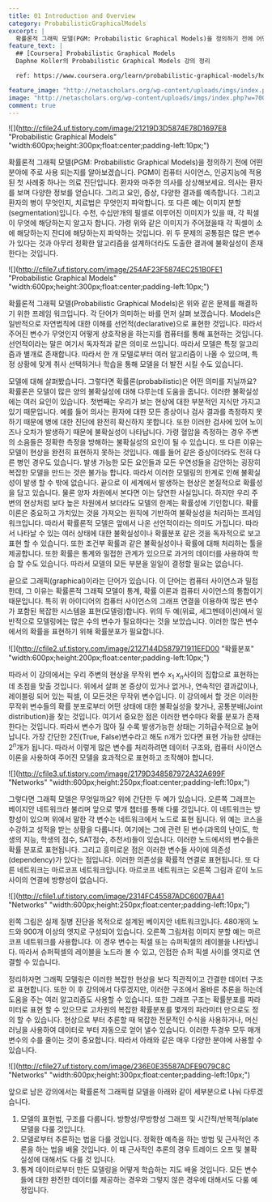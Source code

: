 ```yaml
---
title: 01 Introduction and Overview
category: ProbabilisticGraphicalModels
excerpt: |
  확률론적 그래픽 모델(PGM: Probabilistic Graphical Models)을 정의하기 전에 어떤 분야에 주로 사용 되는지를 알아보겠습니다.
feature_text: |
  ## [Coursera] Probabilistic Graphical Models
  Daphne Koller의 Probabilistic Graphical Models 강의 정리

  ref: https://www.coursera.org/learn/probabilistic-graphical-models/home

feature_image: "http://netascholars.org/wp-content/uploads/imgs/index.php?w=700&src=http://netascholars.org/wp-content/uploads/2013/04/9780262258357-1024x512.jpg"
image: "http://netascholars.org/wp-content/uploads/imgs/index.php?w=700&src=http://netascholars.org/wp-content/uploads/2013/04/9780262258357-1024x512.jpg"
comment: true
---
```


![](http://cfile24.uf.tistory.com/image/21219D3D5874E78D1697E8 "Probabilistic Graphical Models" "width:600px;height:300px;float:center;padding-left:10px;")

확률론적 그래픽 모델(PGM: Probabilistic Graphical Models)을 정의하기 전에 어떤 분야에 주로 사용 되는지를 알아보겠습니다. PGM이 컴퓨터 사이언스, 인공지능에 적용 된 첫 사례중 하나는 의료 진단입니다. 환자와 마주한 의사를 상상해보세요. 의사는 환자를 보며 다양한 정보를 얻습니다. 그리고 요인, 증상, 다양한 결과를 예측합니다. 그리고 환자의 병이 무엇인지, 치료법은 무엇인지 파악합니다. 또 다른 예는 이미지 분할(segmentation)입니다. 수천, 수십만개의 필셀로 이루어진 이미지가 있을 때, 각 픽셀이 무엇에 해당하는지 알고자 합니다. 가령 위와 같은 이미지가 주어졌을때 각 픽셀이 소에 해당하는지 잔디에 해당하는지 파악하는 것입니다. 위 두 문제의 공통점은 많은 변수가 있다는 것과 아무리 정확한 알고리즘을 설계하더라도 도출한 결과에 불확실성이 존재한다는 것입니다.

![](http://cfile7.uf.tistory.com/image/254AF23F5874EC251B0FE1 "Probabilistic Graphical Models" "width:600px;height:300px;float:center;padding-left:10px;")

확률론적 그래픽 모델(Probabilistic Graphical Models)은 위와 같은 문제를 해결하기 위한 프레임 워크입니다. 각 단어가 의미하는 바를 먼저 살펴 보겠습니다.  Models은 일반적으로 자연법칙에 대한 이해를 선언적(declarative)으로 표현한 것입니다. 따라서 주어진 변수가 무엇인지 어떻게 상호작용을 하는지를 컴퓨터를 통해 표현하는 것입니다. 선언적이라는 말은 여기서 독자적과 같은 의미로 쓰입니다. 따라서 모델은 특정 알고리즘과 별개로 존재합니다. 따라서 한 개 모델로부터 여러 알고리즘이 나올 수 있으며, 특정 상황에 맞게 취사 선택하거나 학습을 통해 모델을 더 발전 시킬 수도 있습니다.

 모델에 대해 살펴봤습니다. 그렇다면 확률론(probabilistic)은 어떤 의미를 지닐까요? 확률론은 모델이 많은 양의 불확실성에 대해 다루는데 도움을 줍니다. 이러한 불확실성에는 여러 요인이 있습니다. 첫번째는 우리가 보는 현상에 대한 부분적인 지식만 가지고 있기 때문입니다. 예를 들어 의사는 환자에 대한 모든 증상이나 검사 결과를 측정하지 못하기 때문에 병에 대한 진단에 완전히 확신하지 못합니다. 또한 이러한 검사에 있어 노이즈나 오차가 발생하기 때문에 불확실성이 나타납니다. 가령 혈압을 측정하는 경우 주변의 소음들은 정확한 측정을 방해하는 불확실성의 요인이 될 수 있습니다. 또 다른 이유는 모델이 현상을 완전히 표현하지 못하는 것입니다. 예를 들어 같은 증상이더라도 전혀 다른 병인 경우도 있습니다. 발생 가능한 모든 요인들과 모든 우연성들을 감안하는 굉장히 복잡한 모델을 만드는 것은 불가능 합니다. 따라서 이러한 모델링의 한계로 인해 불확실성이 발생 할 수 밖에 없습니다. 끝으로 이 세계에서 발생하는 현상은 본질적으로 확률성을 담고 있습니다. 물론 양자 차원에서 본다면 이는 당연한 사실입니다. 하지만 우리 주변의 현상처럼 보다 높은 차원에서 보더라도 모델의 한계는 확률성에 기인합니다. 확률 이론은 중요하고 가치있는 것을 가져오는 원칙에 기반하여 불확실성을 처리하는 프레임워크입니다. 따라서 확률론적 모델은 앞에서 나온 선언적이라는 의미도 가집니다. 따라서 나타날 수 있는 여러 상태에 대한 불확실성이나 확률분포 같은 것을 독자적으로 보고 표현 할 수 있습니다. 또한 조건부 확률과 같은 불확실성이나 확률에 대해 처리하는 툴을 제공합니다. 또한 확률은 통계와 밀접한 관계가 있으므로 과거의 데이터를 사용하여 학습 할 수도 있습니다. 따라서 모델의 모든 부분을 일일이 결정할 필요는 없습니다.        

 끝으로 그래픽(graphical)이라는 단어가 있습니다. 이 단어는 컴퓨터 사이언스과 밀접한데, 그 이유는 확률론적 그래픽 모델이 통계, 확률 이론과 컴퓨터 사이언스의 통합이기 때문입니다. 특히 위 아이디어의 컴퓨터 사이언스의 그래프 연결을 이용하여 많은 변수가 포함된 복잡한 시스템을 표현(모델링)합니다. 위의 두 예(위료, 세그멘테이션)에서 일반적으로 모델링에는 많은 수의 변수가 필요하다는 것을 보았습니다. 이러한 많은 변수에서의 확률을 표현하기 위해 확률분포가 필요합니다.  

![](http://cfile2.uf.tistory.com/image/2127144D587971911EFD00 "확률분포" "width:600px;height:200px;float:center;padding-left:10px;")

따라서 이 강의에서는 우리 주변의 현상을 무작위 변수 $x_1~x_n$사이의 집합으로 표현하는데 초점을 맞출 것입니다. 위에서 살펴 본 증상이 있거나 없거나, 연속적인 결과값이나, 레이블링 되어 있는 픽셀, 이 모든것은 무작위 변수입니다. 이 강의에서 할 것은 이러한 무작위 변수들의 확률 분포로부터 어떤 상태에 대한 불확실성을 찾거나, 공통분배(Joint distribution)을 찾는 것입니다. 여기서 중요한 점은 이러한 변수마다 확률 분포가 존재한다는 것입니다. 따라서 변수가 많아 질 수록 발생가능한 상태는 기하급수적으로 늘어 납니다. 가장 간단한 2진(True, False)변수라고 해도 n개가 있다면 표현 가능한 상태는 $2^n$개가 됩니다. 따라서 이렇게 많은 변수를 처리하려면 데이터 구조와, 컴퓨터 사이언스 이론을 사용하여 주어진 모델을 효과적으로 표현하고 조작해야 합니다.    

![](http://cfile3.uf.tistory.com/image/2179D348587972A32A699F "Networks" "width:600px;height:250px;float:center;padding-left:10px;")

그렇다면 그래픽 모델은 무엇일까요? 위에 간단한 두 예가 있습니다. 오른쪽 그래프는 베이지안 네트워크라 불리며 앞으로 몇개 챕터를 통해 다룰 것입니다. 이 네트워크는 방향성이 있으며 위에서 말한 각 변수는 네트워크에서 노드로 표현 됩니다. 위 예는 코스을 수강하고 성적을 받는 상황을 다룹니다. 여기에는 그에 관련 된 변수(과목의 난이도, 학생의 지능, 학생의 점수, SAT점수, 추천서)들이 있습니다. 이러한 노드에서의 변수들은 확률 분포로 표현됩니다. 그리고 흥미로운 점은 이러한 변수들 사이에 의존성(dependency)가 있다는 점입니다. 이러한 의존성을 확률적 연결로 표현됩니다. 또 다른 네트워크는 마르코프 네트워크입니다. 마르코프 네트워크는 오른쪽 그림과 같이 노드 사이의 연결에 방향성이 없습니다.    

![](http://cfile1.uf.tistory.com/image/2314FC45587ADC6007BA41 "Networks" "width:600px;height:250px;float:center;padding-left:10px;")

왼쪽 그림은 실제 질병 진단을 목적으로 설계된 베이지안 네트워크입니다. 480개의 노드와 900개 이상의 엣지로 구성되어 있습니다. 오른쪽 그림처럼 이미지 분할 예는 마르코프 네트워크를 사용합니다. 이 경우 변수는 픽셀 또는 슈퍼픽셀의 레이블을 나타냅니다. 따라서 슈퍼픽셀의 레이블을 노드라 볼 수 있고, 인접한 슈퍼 픽셀 사이를 엣지로 연결할 수 있습니다.  

정리하자면 그래픽 모델링은 이러한 복잡한 현상을 보다 직관적이고 간결한 데이터 구조로 표현합니다. 또한 이 후 강의에서 다루겠지만, 이러한 구조에서 올바른 추론을 하는데 도움을 주는 여러 알고리즘도 사용할 수 있습니다. 또한 그래프 구조는 확률분포를 파라미터로 표현 할 수 있으므로 고차원의 복잡한 확률분포를 몇개의 파라미터 만으로도 정의 할 수 있습니다. 현상으로 부터 추론할 때 복잡한 전문적인 수식을 사용하거나, 머신러닝을 사용하여 데이터로 부터 자동으로 얻어 낼수 있습니다. 이러한 두경우 모두 매개변수의 수를 줄이는 것이 중요합니다. 따라서 아래와 같은 매우 다양한 분야에 사용할 수 있습니다.

![](http://cfile27.uf.tistory.com/image/236E0E35587ADFE9079C8C "Networks" "width:600px;height:300px;float:center;padding-left:10px;")

앞으로 남은 강의에서는 확률론적 그래픽컬 모델을 아래와 같이 세부분으로 나눠 다루겠습니다.

1. 모델의 표현법, 구조를 다룹니다. 방향성/무방향성 그래프 및 시간적/반복적/plate 모델을 다룰 것입니다.
2. 모델로부터 추론하는 법을 다룰 것입니다. 정확한 예측을 하는 방법 및 근사적인 추론을 하는 법을 배울 것입니다. 이 때 근사적인 추론의 경우 트레이드 오프 및 불확실성에 대해서도 다룰 것 입니다.
3. 통계 데이터로부터 만든 모델링을 어떻게 학습하는 지도 배울 것입니다. 모든 변수들에 대한 완전한 데이터를 제공하는 경우와 그렇지 않은 경우에 대해서도 다룰 예정입니다.   
